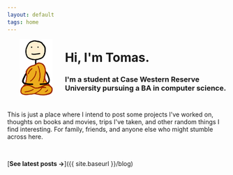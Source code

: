 ```yaml
---
layout: default
tags: home
---
```


<img src="/images/favicon.png" alt="Favicon" style="height: 130px; width: auto; float: left; margin-left: 2em; margin-right: 2em; margin-bottom: 10px;">

# Hi, I'm Tomas.

### I'm a student at Case Western Reserve University pursuing a BA in computer science.

<div class="custom-break"></div>

This is just a place where I intend to post some projects I've worked on, thoughts on books and movies, trips I've taken, and other random things I find interesting. For family, friends, and anyone else who might stumble across here.

<br>

[**See latest posts →**]({{ site.baseurl }}/blog)


<style>
    .custom-break {
        margin-top: 3em;
    }
    html {
        overflow-y: scroll;
    }
</style>
